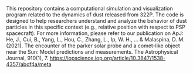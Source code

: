 This repository contains a computational simulation and visualization program related to the dynamics of dust released from 322P. The code is designed to help researchers understand and analyze the behavior of dust particles in this specific context (e.g., relative position with respect to PSP spacecraft).
For more information, please refer to our publication on ApJ:
He, J., Cui, B., Yang, L., Hou, C., Zhang, L., Ip, W. H., ... & Malaspina, D. M. (2021). The encounter of the parker solar probe and a comet-like object near the Sun: Model predictions and measurements. The Astrophysical Journal, 910(1), 7.
https://iopscience.iop.org/article/10.3847/1538-4357/abdf4a/meta
